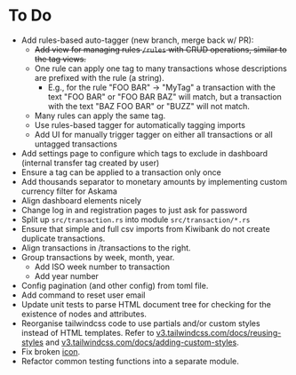 # To Do

- Add rules-based auto-tagger (new branch, merge back w/ PR):
  - ~~Add view for managing rules `/rules` with CRUD operations, similar to the tag views.~~
  - One rule can apply one tag to many transactions whose descriptions are prefixed with the rule (a string).
    - E.g., for the rule "FOO BAR" -> "MyTag" a transaction with the text "FOO BAR" or "FOO BAR BAZ" will match, but
      a transaction with the text "BAZ FOO BAR" or "BUZZ" will not match.
  - Many rules can apply the same tag.
  - Use rules-based tagger for automatically tagging imports
  - Add UI for manually trigger tagger on either all transactions or all untagged transactions
- Add settings page to configure which tags to exclude in dashboard (internal transfer tag created by user)
- Ensure a tag can be applied to a transaction only once
- Add thousands separator to monetary amounts by implementing custom currency filter for Askama
- Align dashboard elements nicely
- Change log in and registration pages to just ask for password
- Split up `src/transaction.rs` into module `src/transaction/*.rs`
- Ensure that simple and full csv imports from Kiwibank do not create duplicate
  transactions.
- Align transactions in /transactions to the right.
- Group transactions by week, month, year.
  - Add ISO week number to transaction
  - Add year number
- Config pagination (and other config) from toml file.
- Add command to reset user email
- Update unit tests to parse HTML document tree for checking for the existence
  of nodes and attributes.
- Reorganise tailwindcss code to use partials and/or custom styles instead of
  HTML templates.
  Refer to [v3.tailwindcss.com/docs/reusing-styles](https://v3.tailwindcss.com/docs/reusing-styles) and [v3.tailwindcss.com/docs/adding-custom-styles](https://v3.tailwindcss.com/docs/adding-custom-styles).
- Fix broken [icon](./static/seal.png).
- Refactor common testing functions into a separate module.
